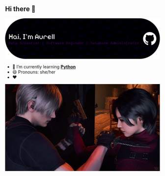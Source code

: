 ## Hi there 👋

![Aurell](img/github-header-banner.png)

<!--
**aurelliaputri06/aurelliaputri06** is a ✨ _special_ ✨ repository because its `README.md` (this file) appears on your GitHub profile.

Here are some ideas to get you started:

- 🔭 I’m currently working on ...
- 🌱 I’m currently learning ...
- 👯 I’m looking to collaborate on ...
- 🤔 I’m looking for help with ...
- 💬 Ask me about ...
- 📫 How to reach me: ...
- 😄 Pronouns: ...
- ⚡ Fun fact: ...
-->

- 🌱 I’m currently learning [**Python**](https://www.python.org/)
- 😄 Pronouns: she/her
- ❤️

![game](img/9bde1beb571d417d93cf1cf52e077b34.jpg)

